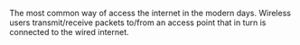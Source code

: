 The most common way of access the internet in the modern days. Wireless users transmit/receive packets to/from an access point that in turn is connected to the wired internet.